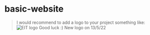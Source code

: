 # basic-website 
> I would recommend to add a logo to your project something like:
![EIT logo](https://www.google.com/url?sa=i&url=http%3A%2F%2Fmyeit.eit.ac.nz%2Fstudent_survey.html&psig=AOvVaw0AIn2SDULRBfYeW-al9HJn&ust=1652522228740000&source=images&cd=vfe&ved=0CAwQjRxqFwoTCJih6Jib3PcCFQAAAAAdAAAAABAP)
Good luck :) 
New logo on 13/5/22



